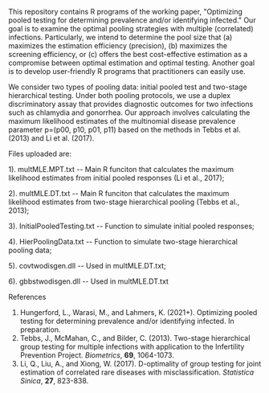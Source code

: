 This repository contains R programs of the working paper, "Optimizing pooled testing for determining prevalence and/or identifying infected." Our goal is to examine the optimal pooling strategies with multiple (correlated) infections. Particularly, we intend to determine the pool size that (a) maximizes the estimation efficiency (precision), (b) maximizes the screening efficiency, or (c) offers the best cost-effective estimation as a compromise between optimal estimation and optimal testing. Another goal is to develop user-friendly R programs that practitioners can easily use.

We consider two types of pooling data: initial pooled test and two-stage hierarchical testing. Under both pooling protocols, we use a duplex discriminatory assay that provides diagnostic outcomes for two infections such as chlamydia and gonorrhea. Our approach involves calculating the maximum likelihood estimates of the multinomial disease prevalence parameter p=(p00, p10, p01, p11) based on the methods in Tebbs et al. (2013) and Li et al. (2017).


Files uploaded are:

1). multMLE.MPT.txt -- Main R funciton that calculates the maximum likelihood estimates from initial pooled responses (Li et al., 2017);

2). multMLE.DT.txt -- Main R funciton that calculates the maximum likelihood estimates from two-stage hierarchical pooling (Tebbs et al., 2013);

3). InitialPooledTesting.txt -- Function to simulate initial pooled responses;

4). HierPoolingData.txt -- Function to simulate two-stage hierarchical pooling data;

5). covtwodisgen.dll -- Used in multMLE.DT.txt;

6). gbbstwodisgen.dll -- Used in multMLE.DT.txt



References
1. Hungerford, L., Warasi, M., and Lahmers, K. (2021+). Optimizing pooled testing for determining prevalence and/or identifying infected. In preparation.
2. Tebbs, J., McMahan, C., and Bilder, C. (2013). Two-stage hierarchical group testing for multiple infections with application to the Infertility Prevention Project. _Biometrics_, **69**, 1064-1073.
3. Li, Q., Liu, A., and Xiong, W. (2017). D-optimality of group testing for joint estimation of correlated rare diseases with misclassification. _Statistica Sinica_, **27**, 823-838.

